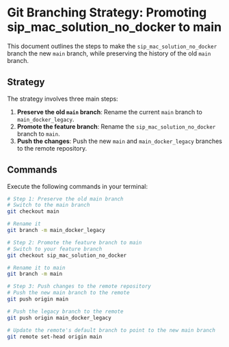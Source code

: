 # Git Branching Strategy: Promoting sip_mac_solution_no_docker to main

This document outlines the steps to make the `sip_mac_solution_no_docker` branch the new `main` branch, while preserving the history of the old `main` branch.

## Strategy

The strategy involves three main steps:

1.  **Preserve the old `main` branch**: Rename the current `main` branch to `main_docker_legacy`.
2.  **Promote the feature branch**: Rename the `sip_mac_solution_no_docker` branch to `main`.
3.  **Push the changes**: Push the new `main` and `main_docker_legacy` branches to the remote repository.

## Commands

Execute the following commands in your terminal:

```bash
# Step 1: Preserve the old main branch
# Switch to the main branch
git checkout main

# Rename it
git branch -m main_docker_legacy

# Step 2: Promote the feature branch to main
# Switch to your feature branch
git checkout sip_mac_solution_no_docker

# Rename it to main
git branch -m main

# Step 3: Push changes to the remote repository
# Push the new main branch to the remote
git push origin main

# Push the legacy branch to the remote
git push origin main_docker_legacy

# Update the remote's default branch to point to the new main branch
git remote set-head origin main
```
